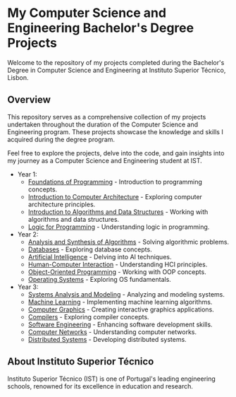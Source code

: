 # My Computer Science and Engineering Bachelor's Degree Projects

Welcome to the repository of my projects completed during the Bachelor's Degree in Computer Science and Engineering at Instituto Superior Técnico, Lisbon.

## Overview

This repository serves as a comprehensive collection of my projects undertaken throughout the duration of the Computer Science and Engineering program. These projects showcase the knowledge and skills I acquired during the degree program.

Feel free to explore the projects, delve into the code, and gain insights into my journey as a Computer Science and Engineering student at IST.

- Year 1:
    - [Foundations of Programming](./1ANO/FP/) - Introduction to programming concepts.
    - [Introduction to Computer Architecture](./1ANO/IAC/) - Exploring computer architecture principles.
    - [Introduction to Algorithms and Data Structures](./1ANO/IAED/) - Working with algorithms and data structures.
    - [Logic for Programming](./1ANO/LP/) - Understanding logic in programming.
- Year 2:
     - [Analysis and Synthesis of Algorithms](./2ANO/ASA/) - Solving algorithmic problems.
    - [Databases](./2ANO/BD/) - Exploring database concepts.
    - [Artificial Intelligence](./2ANO/IART/) - Delving into AI techniques.
    - [Human-Computer Interaction](./2ANO/IPM/) - Understanding HCI principles.
    - [Object-Oriented Programming](./2ANO/PO/) - Working with OOP concepts.
    - [Operating Systems](./2ANO/SO/) - Exploring OS fundamentals.
- Year 3:
    - [Systems Analysis and Modeling](./3ANO/AMS/) - Analyzing and modeling systems.
    - [Machine Learning](./3ANO/APRE/) - Implementing machine learning algorithms.
    - [Computer Graphics](./3ANO/CGRA/) - Creating interactive graphics applications.
    - [Compilers](./3ANO/COM/) - Exploring compiler concepts.
    - [Software Engineering](./3ANO/ESOF/) - Enhancing software development skills.
    - [Computer Networks](./3ANO/RC/) - Understanding computer networks.
    - [Distributed Systems](./3ANO/SDIS/) - Developing distributed systems.

## About Instituto Superior Técnico

Instituto Superior Técnico (IST) is one of Portugal's leading engineering schools, renowned for its excellence in education and research.
